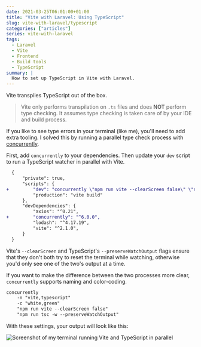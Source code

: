 ```yaml
---
date: 2021-03-25T06:01:00+01:00
title: "Vite with Laravel: Using TypeScript"
slug: vite-with-laravel/typescript
categories: ["articles"]
series: vite-with-laravel
tags:
  - Laravel
  - Vite
  - Frontend
  - Build tools
  - TypeScript
summary: |
  How to set up TypeScript in Vite with Laravel.
---
```


Vite transpiles TypeScript out of the box.

> Vite only performs transpilation on `.ts` files and does **NOT** perform type checking. It assumes type checking is taken care of by your IDE and build process.

If you like to see type errors in your terminal (like me), you'll need to add extra tooling. I solved this by running a parallel type check process with [concurrently](https://www.npmjs.com/package/concurrently).

First, add `concurrently` to your dependencies. Then update your `dev` script to run a TypeScript watcher in parallel with Vite.

```diff
  {
      "private": true,
      "scripts": {
+         "dev": "concurrently \"npm run vite --clearScreen false\" \"npm run tsc -w --preserveWatchOutput\"",
          "production": "vite build"
      },
      "devDependencies": {
          "axios": "^0.21",
+         "concurrently": "^6.0.0",
          "lodash": "^4.17.19",
          "vite": "^2.1.0",
      }
  }
```

Vite's `--clearScreen` and TypeScript's `--preserveWatchOutput` flags ensure that they don't both try to reset the terminal while watching, otherwise you'd only see one of the two's output at a time.

If you want to make the difference between the two processes more clear, `concurrently` supports naming and color-coding.

```txt
concurrently
    -n "vite,typescript"
    -c "white,green"
    "npm run vite --clearScreen false"
    "npm run tsc -w --preserveWatchOutput"
```

With these settings, your output will look like this:

![Screenshot of my terminal running Vite and TypeScript in parallel](/media/vite-typescript.png)
